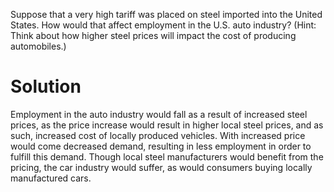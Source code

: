 Suppose that a very high tariff was placed on steel imported into the United States. How would that affect employment in the U.S. auto industry? (Hint: Think about how higher steel prices will impact the cost of producing automobiles.)

# Solution

<!-- If a very high tariff was placed on steel imported into the United States, then the U.S. customer would have to purchase the steel for more than the world market price. Because of the elevated price, the purchases of the steel will decrease causing a decrease in the demand. Domestic producers and the government benefit from the tariffs and the domestic output increases because of higher market prices. If the tariffs were not imposed there would be more customer and producer surpluses. This results in producing fewer products in areas where there could have been an advantage. For example, if the steel were to be used to build cars in the United States, higher tariffs on imported steel would cause the market price of steel to rise. Car manufactures would have to raise the price of cars because of the new market value of steel. As a result, fewer cars would be bought at the elevated price. This system may benefit manufactures using domestic steel sold at a lower price. However, if there is a decrease in cars sold then it will have a negative impact on the economy. Due to the need for companies to reallocate funds and the decrease in production, employment will decrease. -->

Employment in the auto industry would fall as a result of increased steel prices, as the price increase would result in higher local steel prices, and as such, increased cost of locally produced vehicles.
With increased price would come decreased demand, resulting in less employment in order to fulfill this demand.
Though local steel manufacturers would benefit from the pricing, the car industry would suffer, as would consumers buying locally manufactured cars.